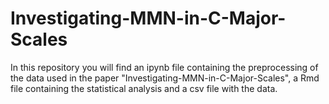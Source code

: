 # Investigating-MMN-in-C-Major-Scales
In this repository you will find an ipynb file containing the preprocessing of the data used in the paper "Investigating-MMN-in-C-Major-Scales", a Rmd file containing the statistical analysis and a csv file with the data.
